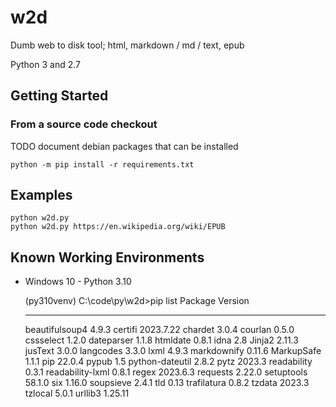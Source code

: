 # w2d

Dumb web to disk tool; html, markdown / md / text, epub

Python 3 and 2.7


## Getting Started

### From a source code checkout

TODO document debian packages that can be installed

    python -m pip install -r requirements.txt

## Examples

    python w2d.py
    python w2d.py https://en.wikipedia.org/wiki/EPUB




## Known Working Environments

  * Windows 10 - Python 3.10

    (py310venv) C:\code\py\w2d>pip list
    Package          Version
    ---------------- ---------
    beautifulsoup4   4.9.3
    certifi          2023.7.22
    chardet          3.0.4
    courlan          0.5.0
    cssselect        1.2.0
    dateparser       1.1.8
    htmldate         0.8.1
    idna             2.8
    Jinja2           2.11.3
    jusText          3.0.0
    langcodes        3.3.0
    lxml             4.9.3
    markdownify      0.11.6
    MarkupSafe       1.1.1
    pip              22.0.4
    pypub            1.5
    python-dateutil  2.8.2
    pytz             2023.3
    readability      0.3.1
    readability-lxml 0.8.1
    regex            2023.6.3
    requests         2.22.0
    setuptools       58.1.0
    six              1.16.0
    soupsieve        2.4.1
    tld              0.13
    trafilatura      0.8.2
    tzdata           2023.3
    tzlocal          5.0.1
    urllib3          1.25.11
